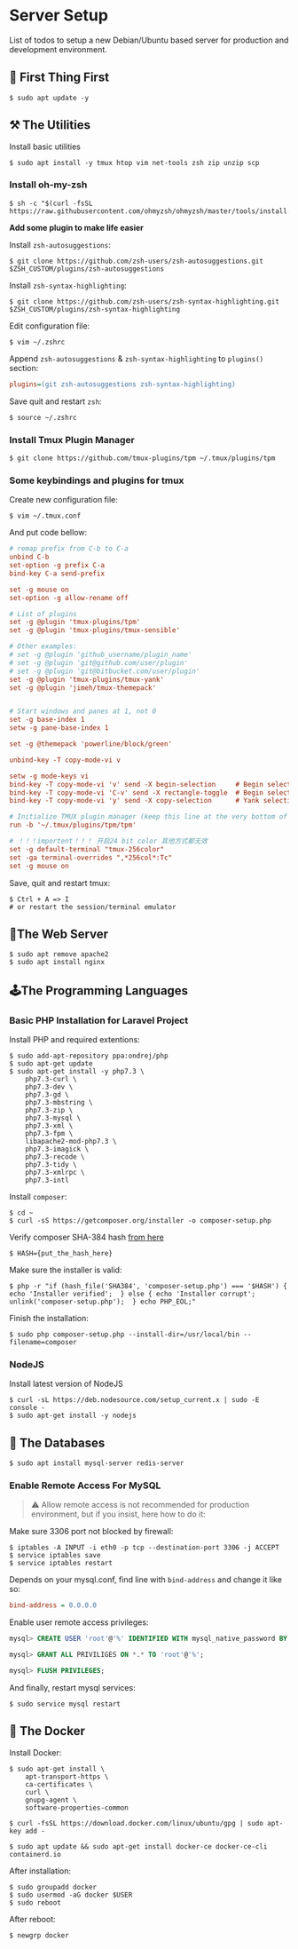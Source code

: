 # Server Setup

List of todos to setup a new Debian/Ubuntu based server for production and 
development environment.

## 🏁 First Thing First

```console
$ sudo apt update -y
```

## ⚒ The Utilities

Install basic utilities

```console
$ sudo apt install -y tmux htop vim net-tools zsh zip unzip scp
```


### Install oh-my-zsh

```console
$ sh -c "$(curl -fsSL https://raw.githubusercontent.com/ohmyzsh/ohmyzsh/master/tools/install.sh)"
```

**Add some plugin to make life easier**

Install `zsh-autosuggestions`:

```console
$ git clone https://github.com/zsh-users/zsh-autosuggestions.git $ZSH_CUSTOM/plugins/zsh-autosuggestions
```

Install `zsh-syntax-highlighting`:

```console
$ git clone https://github.com/zsh-users/zsh-syntax-highlighting.git $ZSH_CUSTOM/plugins/zsh-syntax-highlighting
```

Edit configuration file:

```console
$ vim ~/.zshrc
```

Append `zsh-autosuggestions` & `zsh-syntax-highlighting` to `plugins()` section:

```ini
plugins=(git zsh-autosuggestions zsh-syntax-highlighting)
```

Save quit and restart `zsh`:

```console
$ source ~/.zshrc
```

### Install Tmux Plugin Manager

```console
$ git clone https://github.com/tmux-plugins/tpm ~/.tmux/plugins/tpm
```


### Some keybindings and plugins for tmux

Create new configuration file:

```console
$ vim ~/.tmux.conf
```

And put code bellow:

```ini
# remap prefix from C-b to C-a
unbind C-b
set-option -g prefix C-a
bind-key C-a send-prefix

set -g mouse on
set-option -g allow-rename off

# List of plugins
set -g @plugin 'tmux-plugins/tpm'
set -g @plugin 'tmux-plugins/tmux-sensible'

# Other examples:
# set -g @plugin 'github_username/plugin_name'
# set -g @plugin 'git@github.com/user/plugin'
# set -g @plugin 'git@bitbucket.com/user/plugin'
set -g @plugin 'tmux-plugins/tmux-yank'
set -g @plugin 'jimeh/tmux-themepack'


# Start windows and panes at 1, not 0
set -g base-index 1
setw -g pane-base-index 1

set -g @themepack 'powerline/block/green'

unbind-key -T copy-mode-vi v

setw -g mode-keys vi
bind-key -T copy-mode-vi 'v' send -X begin-selection     # Begin selection in copy mode.
bind-key -T copy-mode-vi 'C-v' send -X rectangle-toggle  # Begin selection in copy mode.
bind-key -T copy-mode-vi 'y' send -X copy-selection      # Yank selection in copy mode.

# Initialize TMUX plugin manager (keep this line at the very bottom of tmux.conf)
run -b '~/.tmux/plugins/tpm/tpm'

# ！！！importent！！！ 开启24 bit color 其他方式都无效
set -g default-terminal "tmux-256color"
set -ga terminal-overrides ",*256col*:Tc"
set -g mouse on

```

Save, quit and restart tmux:
```console
$ Ctrl + A => I
# or restart the session/terminal emulator
```




## 🚦The Web Server

```console
$ sudo apt remove apache2
$ sudo apt install nginx
```


## 🕹The Programming Languages

### Basic PHP Installation for Laravel Project

Install PHP and required extentions:
```console
$ sudo add-apt-repository ppa:ondrej/php
$ sudo apt-get update
$ sudo apt-get install -y php7.3 \ 
	php7.3-curl \
	php7.3-dev \
	php7.3-gd \
	php7.3-mbstring \
	php7.3-zip \
	php7.3-mysql \
	php7.3-xml \
	php7.3-fpm \
	libapache2-mod-php7.3 \
	php7.3-imagick \
	php7.3-recode \
	php7.3-tidy \
	php7.3-xmlrpc \
	php7.3-intl 
```

Install `composer`:

```console
$ cd ~
$ curl -sS https://getcomposer.org/installer -o composer-setup.php
```

Verify composer  SHA-384 hash [from here](https://composer.github.io/pubkeys.html)

```console
$ HASH={put_the_hash_here}
```

Make sure the installer is valid:
```console
$ php -r "if (hash_file('SHA384', 'composer-setup.php') === '$HASH') { echo 'Installer verified';  } else { echo 'Installer corrupt'; unlink('composer-setup.php');  } echo PHP_EOL;"
```

Finish the installation:
```console
$ sudo php composer-setup.php --install-dir=/usr/local/bin --filename=composer
```




### NodeJS

Install latest version of NodeJS
```console
$ curl -sL https://deb.nodesource.com/setup_current.x | sudo -E console -
$ sudo apt-get install -y nodejs
```

## 💾 The Databases

```console
$ sudo apt install mysql-server redis-server
```

### Enable Remote Access For MySQL

> ⚠ Allow remote access is not recommended for production environment, 
but if you insist, here how to do it:

Make sure 3306 port not blocked by firewall:

```console
$ iptables -A INPUT -i eth0 -p tcp --destination-port 3306 -j ACCEPT
$ service iptables save
$ service iptables restart
```

Depends on your mysql.conf, find line with `bind-address` and change it like so:

```ini
bind-address = 0.0.0.0
```

Enable user remote access privileges:

```sql
mysql> CREATE USER 'root'@'%' IDENTIFIED WITH mysql_native_password BY 'yourpassword';

mysql> GRANT ALL PRIVILIGES ON *.* TO 'root'@'%';

mysql> FLUSH PRIVILEGES;
```

And finally, restart mysql services:

```console
$ sudo service mysql restart
```


## 🐳 The Docker

Install Docker:

```console
$ sudo apt-get install \
	apt-transport-https \
	ca-certificates \
	curl \
	gnupg-agent \
	software-properties-common

$ curl -fsSL https://download.docker.com/linux/ubuntu/gpg | sudo apt-key add -

$ sudo apt update && sudo apt-get install docker-ce docker-ce-cli containerd.io
```

After installation:

```console
$ sudo groupadd docker
$ sudo usermod -aG docker $USER
$ sudo reboot
```

After reboot:
```console
$ newgrp docker 
```


